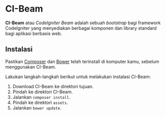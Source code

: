 # CI-Beam

**CI-Beam** atau *CodeIgniter Beam* adalah sebuah *bootstrap* bagi framework CodeIgniter yang menyediakan berbagai 
komponen dan library standard bagi aplikasi berbasis web.

## Instalasi
Pastikan [Composer](https://getcomposer.org) dan [Bower](https://bower.io) telah terinstall di komputer kamu, sebelum 
menggunakan CI-Beam.

Lakukan langkah-langkah berikut untuk melakukan instalasi CI-Beam:

1. Download CI-Beam ke direktori tujuan.
2. Pindah ke direktori CI-Beam.
3. Jalankan `composer install`.
4. Pindah ke direktori `assets`.
5. Jalankan `bower update`.


